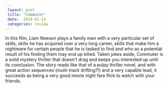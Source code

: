 ```yaml
---
 layout: post
 title: "Commuter"
 date:  2018-01-14
 categories: review 
---
```



In this film, Liam Neeson plays a family man with a very particular set of skills, skills he has acquired over a very long career, skills that make him a nightmare for certain people that he is tasked to find and who as a potential result of his finding them may end up killed. Taken jokes aside, Commuter is a solid mystery thriller that doesn't drag and keeps you interested up until its conclusion. The story reads like that of a pulpy thriller novel, and with great action sequences (multi-track drifting?!) and a very capable lead, it succeeds as being a very good movie night fare flick to watch with your friends.
